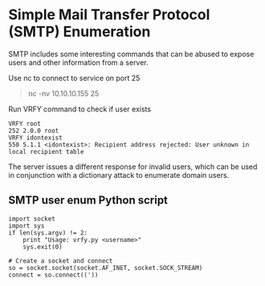# Simple Mail Transfer Protocol (SMTP) Enumeration

SMTP includes some interesting commands that can be abused to expose users and other information from a server.

Use nc to connect to service on port 25
> nc -nv 10.10.10.155 25

Run VRFY command to check if user exists
```
VRFY root
252 2.0.0 root
VRFY idontexist
550 5.1.1 <idontexist>: Recipient address rejected: User unknown in local recipient table
```
The server issues a different response for invalid users, which can be used in conjunction with a dictionary attack to enumerate domain users.

## SMTP user enum Python script
```
import socket
import sys
if len(sys.argv) != 2:
    print "Usage: vrfy.py <username>"
    sys.exit(0)

# Create a socket and connect
so = socket.socket(socket.AF_INET, socket.SOCK_STREAM)
connect = so.connect(('))